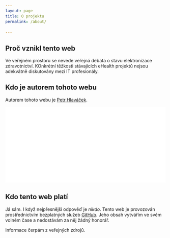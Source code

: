 ```yaml
---
layout: page
title: O projektu
permalink: /about/

---
```


## Proč vznikl tento web

Ve veřejném prostoru se nevede veřejná debata o stavu elektronizace zdravotnictví. KOnkrétní těžkosti stávajících eHealth projektů nejsou adekvátně diskutovány mezi IT profesionály.

## Kdo je autorem tohoto webu

Autorem tohoto webu je [Petr Hlaváček](https://headman.mojeid.cz/). 

![Petr Hlaváček](/images/headman_foto.jpg)

## Kdo tento web platí

Já sám. I když nejpřesnější odpověď je *nikdo*. Tento web je provozován prostřednictvím bezplatných služeb [GitHub](https://github.com/). Jeho obsah vytvářím ve svém volném čase a nedostávám za něj žádný honorář.

Informace čerpám z veřejných zdrojů.

